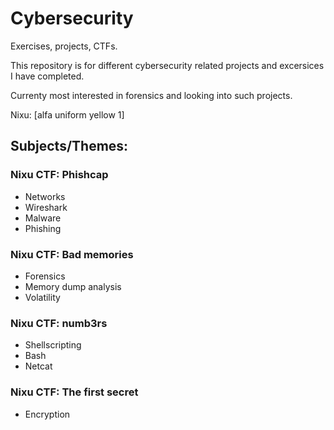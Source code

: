 # Cybersecurity
Exercises, projects, CTFs.

This repository is for different cybersecurity related projects and excersices I have completed. 

Currenty most interested in forensics and looking into such projects.

Nixu: [alfa uniform yellow 1]

## Subjects/Themes:

### Nixu CTF: Phishcap
* Networks
* Wireshark
* Malware
* Phishing

### Nixu CTF: Bad memories 
* Forensics 
* Memory dump analysis 
* Volatility 

### Nixu CTF: numb3rs 
* Shellscripting
* Bash
* Netcat

### Nixu CTF: The first secret 
* Encryption
